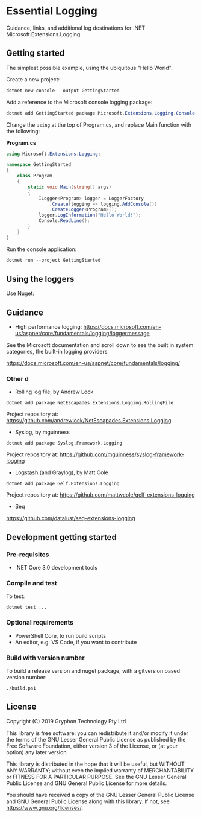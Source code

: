 # Essential Logging

Guidance, links, and additional log destinations for .NET Microsoft.Extensions.Logging

## Getting started

The simplest possible example, using the ubiquitous "Hello World".

Create a new project:

```powershell
dotnet new console --output GettingStarted
```

Add a reference to the Microsoft console logging package:

```powershell
dotnet add GettingStarted package Microsoft.Extensions.Logging.Console 
```

Change the ```using``` at the top of Program.cs, and replace Main function with the following:

**Program.cs**
```c#
using Microsoft.Extensions.Logging;

namespace GettingStarted
{
    class Program
    {
        static void Main(string[] args)
        {
            ILogger<Program> logger = LoggerFactory
                .Create(logging => logging.AddConsole())
                .CreateLogger<Program>();
            logger.LogInformation("Hello World!");
            Console.ReadLine();
        }
    }
}
```

Run the console application:

```powershell
dotnet run --project GettingStarted
```


## Using the loggers

Use Nuget:

## Guidance

* High performance logging: https://docs.microsoft.com/en-us/aspnet/core/fundamentals/logging/loggermessage

See the Microsoft documentation and scroll down to see the built in system categories, the built-in logging providers

https://docs.microsoft.com/en-us/aspnet/core/fundamentals/logging/

### Other d

* Rolling log file, by Andrew Lock

```
dotnet add package NetEscapades.Extensions.Logging.RollingFile
```

Project repository at: https://github.com/andrewlock/NetEscapades.Extensions.Logging

* Syslog, by mguinness

```
dotnet add package Syslog.Framework.Logging
```

Project repository at: https://github.com/mguinness/syslog-framework-logging

* Logstash (and Graylog), by Matt Cole  

```
dotnet add package Gelf.Extensions.Logging
```

Project repository at: https://github.com/mattwcole/gelf-extensions-logging

* Seq

https://github.com/datalust/seq-extensions-logging


## Development getting started

### Pre-requisites

* .NET Core 3.0 development tools
### Compile and test

To test:

```
dotnet test ...
```

### Optional requirements

* PowerShell Core, to run build scripts
* An editor, e.g. VS Code, if you want to contribute

### Build with version number

To build a release version and nuget package, with a gitversion based version number:

```
./build.ps1
```


## License

Copyright (C) 2019 Gryphon Technology Pty Ltd

This library is free software: you can redistribute it and/or modify it under the terms of the GNU Lesser General Public License as published by the Free Software Foundation, either version 3 of the License, or (at your option) any later version.

This library is distributed in the hope that it will be useful, but WITHOUT ANY WARRANTY; without even the implied warranty of MERCHANTABILITY or FITNESS FOR A PARTICULAR PURPOSE. See the GNU Lesser General Public License and GNU General Public License for more details.

You should have received a copy of the GNU Lesser General Public License and GNU General Public License along with this library. If not, see <https://www.gnu.org/licenses/>.
